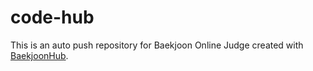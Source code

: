# code-hub
This is an auto push repository for Baekjoon Online Judge created with [BaekjoonHub](https://github.com/BaekjoonHub/BaekjoonHub).
